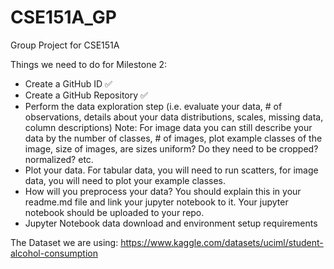 # CSE151A_GP
Group Project for CSE151A

Things we need to do for Milestone 2:
- Create a GitHub ID :white_check_mark:
- Create a GitHub Repository :white_check_mark:
- Perform the data exploration step (i.e. evaluate your data, # of observations, details about your data distributions, scales, missing data, column descriptions) Note: For image data you can still describe your data by the number of classes, # of images, plot example classes of the image, size of images, are sizes uniform? Do they need to be cropped? normalized? etc.
- Plot your data. For tabular data, you will need to run scatters, for image data, you will need to plot your example classes.
- How will you preprocess your data? You should explain this in your readme.md file and link your jupyter notebook to it. Your jupyter notebook should be uploaded to your repo.
- Jupyter Notebook data download and environment setup requirements

The Dataset we are using:
https://www.kaggle.com/datasets/uciml/student-alcohol-consumption
